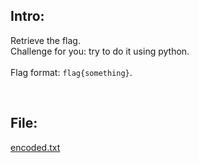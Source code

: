 ## Intro:

Retrieve the flag.
<br/>
Challenge for you: try to do it using python.
<br/><br/>
Flag format: `flag{something}`.

<br/>

## File:
[encoded.txt](https://github.com/ChronosPK/Sibiu_Academic_CTF/files/10297634/encoded.txt)
